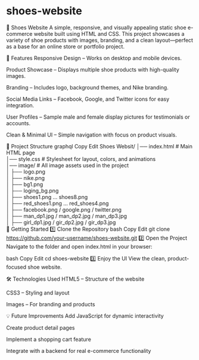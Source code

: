 # shoes-website
🥿 Shoes Website
A simple, responsive, and visually appealing static shoe e-commerce website built using HTML and CSS. This project showcases a variety of shoe products with images, branding, and a clean layout—perfect as a base for an online store or portfolio project.

📌 Features
Responsive Design – Works on desktop and mobile devices.

Product Showcase – Displays multiple shoe products with high-quality images.

Branding – Includes logo, background themes, and Nike branding.

Social Media Links – Facebook, Google, and Twitter icons for easy integration.

User Profiles – Sample male and female display pictures for testimonials or accounts.

Clean & Minimal UI – Simple navigation with focus on product visuals.

📂 Project Structure
graphql
Copy
Edit
Shoes Websit/
│── index.html        # Main HTML page  
│── style.css         # Stylesheet for layout, colors, and animations  
│── image/            # All image assets used in the project  
│    ├── logo.png  
│    ├── nike.png  
│    ├── bg1.png  
│    ├── loging_bg.png  
│    ├── shoes1.png ... shoes8.png  
│    ├── red_shoes1.png ... red_shoes4.png  
│    ├── facebook.png / google.png / twitter.png  
│    ├── man_dp1.jpg / man_dp2.jpg / man_dp3.jpg  
│    ├── girl_dp1.jpg / gir_dp2.jpg / gir_dp3.jpg  
🚀 Getting Started
1️⃣ Clone the Repository
bash
Copy
Edit
git clone https://github.com/your-username/shoes-website.git
2️⃣ Open the Project
Navigate to the folder and open index.html in your browser:

bash
Copy
Edit
cd shoes-website
3️⃣ Enjoy the UI
View the clean, product-focused shoe website.

🛠️ Technologies Used
HTML5 – Structure of the website

CSS3 – Styling and layout

Images – For branding and products


💡 Future Improvements
Add JavaScript for dynamic interactivity

Create product detail pages

Implement a shopping cart feature

Integrate with a backend for real e-commerce functionality

